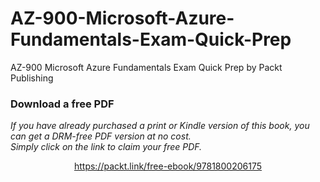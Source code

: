 # AZ-900-Microsoft-Azure-Fundamentals-Exam-Quick-Prep
AZ-900 Microsoft Azure Fundamentals Exam Quick Prep by Packt Publishing
### Download a free PDF

 <i>If you have already purchased a print or Kindle version of this book, you can get a DRM-free PDF version at no cost.<br>Simply click on the link to claim your free PDF.</i>
<p align="center"> <a href="https://packt.link/free-ebook/9781800206175">https://packt.link/free-ebook/9781800206175 </a> </p>